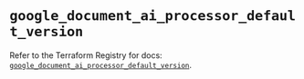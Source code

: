 # `google_document_ai_processor_default_version`

Refer to the Terraform Registry for docs: [`google_document_ai_processor_default_version`](https://registry.terraform.io/providers/hashicorp/google/6.49.1/docs/resources/document_ai_processor_default_version).
